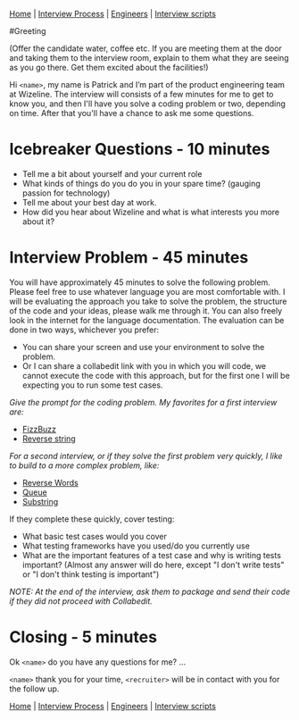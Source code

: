 [Home](../../../../README.md) |
[Interview Process](../../../README.md) |
[Engineers](../../README.md) |
[Interview scripts](../scripts.md)

#Greeting

(Offer the candidate water, coffee etc. If you are meeting them at the door and taking them to the interview room, explain to them what they are seeing as you go there. Get them excited about the facilities!)

Hi `<name>`, my name is Patrick and I’m part of the product engineering team at Wizeline. The interview will consists of a few minutes for me to get to know you, and then I'll have you solve a coding problem or two, depending on time. After that you'll have a chance to ask me some questions.

# Icebreaker Questions - 10 minutes

- Tell me a bit about yourself and your current role
- What kinds of things do you do you in your spare time? (gauging passion for technology)
- Tell me about your best day at work.
- How did you hear about Wizeline and what is what interests you more about it?

# Interview Problem - 45 minutes

You will have approximately 45 minutes to solve the following problem. Please feel free to use whatever language you are most comfortable with. I will be evaluating the approach you take to solve the problem, the structure of the code and your ideas, please walk me through it. You can also freely look in the internet for the language documentation. The evaluation can be done in two ways, whichever you prefer:

- You can share your screen and use your environment to solve the problem.
- Or I can share a collabedit link with you in which you will code, we cannot execute the code with this approach, but for the first one I will be expecting you to run some test cases.

_Give the prompt for the coding problem. My favorites for a first interview are:_
- [FizzBuzz](../questions/fizzbuzz.md)
- [Reverse string](../questions/reverseString.md)

_For a second interview, or if they solve the first problem very quickly, I like to build to a more complex problem, like:_
- [Reverse Words](../questions/reverseWords.md)
- [Queue](..questions/queue.md)
- [Substring](..questions/substring.md)

If they complete these quickly, cover testing:
- What basic test cases would you cover
- What testing frameworks have you used/do you currently use
- What are the important features of a test case and why is writing tests important? (Almost any answer will do here, except "I don't write tests" or "I don't think testing is important")

*NOTE:* _At the end of the interview, ask them to package and send their code if they did not proceed with Collabedit._

# Closing - 5 minutes

Ok `<name>` do you have any questions for me? ...

`<name>` thank you for your time, `<recruiter>` will be in contact with you for the follow up.


[Home](../../../../README.md) |
[Interview Process](../../../README.md) |
[Engineers](../../README.md) |
[Interview scripts](../scripts.md)
